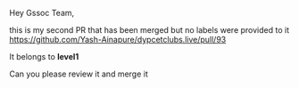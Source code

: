 Hey Gssoc Team,

this is my second PR that has been merged  but no labels were provided to it   
https://github.com/Yash-Ainapure/dypcetclubs.live/pull/93

It belongs to **level1**

Can you please review it and merge it 

